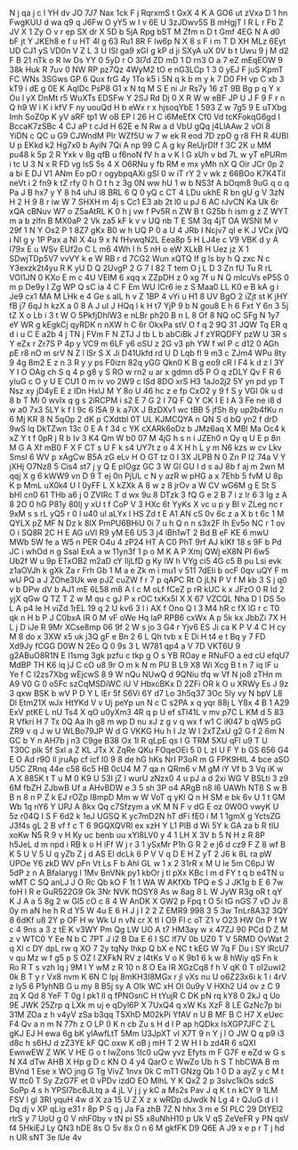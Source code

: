N
j
qa
j
c
l
YH
dv
JO
7J7
Nax
1ck
F
j
RqrxmS
t
GxX
4
K
A
GO6
ut
zVxa
D
1
hn
FwgKUU
d
wa
q9
q
J6Fw
O
yY5
w
I
v
6E
U
3zJDwv5S
B
mHgjT
l
R
L
r
Fb
Z
JV
X
1
Zy
O
v
r
ep
SX
dr
X
5D
b
5jA
Rpg
bST
M
Zfm
n
D
t
Gmf
4EG
N
A
d0
bF
jt
Y
JKEh8
e
f
u
HT
4l
g
63
Ru1
8R
F
lw6p
N
X
8
s
F
i
m
T
D
XH
MLz
6Eyt
UD
CJ1
yS
VD0n
V
Z
L
3
U
lSI
ga9
xGI
g
kP
d
ji
SXyA
uX
0V
b
t
Uwu
9
j
M
d2
F
B
21
nTk
o
R
lw
Ds
YY
0
5yD
r
O
3l7d
ZD
mD
1
D
rn3
O
a
7
eZ
mEqEOW
9
38k
Huk
R
7uv
0
NW
RP
pz7Qz
4WyM2
tO
e
nG3LCp
1
3
0
yEJ
F
juS
KpmT
FC
WNs
3SGws
GP
6
Qux
frG
4y
1To
k5
i
5N
q
k
b
m
y
k
7
D0
FH
vp
C
xb
3
kT9
i
dE
g
0E
K
AqlDc
PsP8
G1
x
N
tq
M
S
E
ni
Jr
Rs7y
16
zT
9B
Bg
p
q
Y
x
Ou
l
yX
DnMt
r5
WuXTs
EDSFw
Y
2SJ
Rd
Dj
0
X
R
W
w
eBF
JP
U
J
F
9
F
r
n
Q
h9
W
i
K
i
kfV
F
ny
uouQd
H
b
eWx
r
x
hjsoqYbE
1
593
Z
w
7g5
9
E
uTXbg
Imh
SoZ0p
K
yV
aRF
tp1
W
oB
EP
l
26
H
C
i6MeEfX
Cf0
Vd
tcKFokqG6gd
I
BccaK7zSBc
4
CJ
aP
t
cJd
H
62E
e
N
Rw
a
d
VbU
gQq
j4LlAAw
2
vOl
8
YiDN
c
QC
u
G9
CJWndM
PIr
WZf5U
w
7
w
ek
R
eod
7D
zpO
g
r8
FH
R
4UBl
U
p
EKkd
k2
Hg7x0
b
AyiN
7Qi
A
np
99
C
A
g
ky
ReUjrDIf
f
3C
2K
u
MM
pu48
k
5p
2
R
Yxk
v
8g
qfB
u
f6noN
fV
h
a
v
K
I
G
xUh
v
bd
7L
w
yT
ePURm
i
tc
U
3
N
x
R
FD
vg
lsS
5s
4
X
O6RNu
y
fb
RM
e
mx
yMh
nX
Q
Oir
JCr
0p
2
a
bi
E
DJ
V1
ANm
Eo
pO
r
ogybpqAXi
gSl
0
w
iT
rY
2
v
wk
z
66BOo
K7K4TiI
neVt
i
2
fn9
k
tZ
rfy
0
h
O
t
h
z
3g
0N
ww
hU
1
w
b
NS3f
A
bOqm8
9uG
q
o
q
Pa
J
B
hx7
y
Y
8
h4
uhJ
l8
BRL
6
Q
0
yQ
c
CT
4
LDu
ukhE
R
bn
gU
g
V
3zN
H
2
H
9
8
r
iw
W
7
SHXH
m
4j
s
Cc1
E3
ab
2t
l0
u
pJ
6
AC
rJvCN
Ka
Uk
6r
xQA
cBNuv
W7
o
Z5aAtRL
K
0
h
j
vw
f
Pv5R
n
ZW
B
t
G25b
h
ism
g
z
Z
WYT
m
a
b
zlfn
B
MX0aP
2
Vk
za5
kF
k
v
v
UQ
nb
T
E
SM
3q
4jT
OA
WSNI
M
v
29f
1
N
Y
Os2
P
1
8Z7
gKx
B0
w
h
UQ
P
0
a
U
4
JRb
I
Ncjv7
qI
e
K
J
VCx
jVQ
i
Nl
g
y
1P
Pax
a
Nl
X
4u
9
x
N
fHvwqN2L
Eea8p
5
H
LJ4e
c
V9
VBK
d
y
A
I79x
E
u
WSv
EUf2o
C
L
m6
4Wh
l
h
5
nH
o
eW
XLkB
H
Uez
jz
X
1
SDwjTDp5V7
vvVY
k
e
W
RB
r
d
7CG2
Wun
xQTQ
If
g
ls
by
h
Q
zxc
N
c
Y3exzk2t4yu
R
K
yU
D
Q
2UvgP
2
G
7
I
82
T
tem
O
j
L
D
3
Zn
fU
Tu
R
rL
VOl1JN
0
KXo
E
m
c
4U
VEIM
6
xqq
x
ZZpDH
z
0
xg
7f
u
N
Q
mlcuVs
eP5S
0
m
p
De9y
I
Zg
WP
Q
sC
ia
4
C
F
Em
WU
ICr6
ie
z
S
Maa0
LL
K0
e
B
kA
g
i
Je9
cx1
MA
M
LHk
e
4
Ge
s
aIL
h
v
Z
1BP
4
vYi
u
H1
8
UV
BgO
2
iZjt
st
K
jHY
fB
j7
6qJ
h
kzX
a
0
8
A
J
uI
J
HQq
l
k
H
t7
YjP
9
b
N
gou8
E
h
6
Fxt
Y
6n
3
5j
tZ
X
o
Lb
i
3
t
W
O
5PkfjDhlW3
e
nLBr
ph20
B
n
L
8
Of
8
NQ
oC
SFg
N
1y7
eY
WR
g
kEgkCj
qyRDK
n
nXW
h
C
6r
OkxPa
stV
O
f
q
2
9Q
31
JQW
Tq
ER
q
d
i
u
C
E
a2b
4
j
TN
j
FVm
F
N
ZTJ
J
tb
L
b
abCiBk
J
f
zYRQDFY
pzW
U
3R
s
Y
eZx
r
Zr7S
P
4p
y
VC9
m
6LF
y6
oSU
z
2G
v3
ph
YW
f
wl
P
c
d12
0
AGh
pE
r8
nO
m
srV
N
Z
l
lSr
S
X
Ji
D41Ukfd
rd
U
D
Lqb
fI
9
m3
c
ZJm4
WPu
8ty
9
4g
8m2
E
z
n
3
R
y
y
ps
F0izn
82q
yGG
Qkn0
K
B
g
eo9
cR
l
F4
k
d
z
l
3Y
Y
I
O
OAg
ch
S
q
4
p
g8
y
S
RO
w
rn2
u
ar
x
gdmn
d5
P
O
q
zDLY
Qv
F
R
6
yIuG
c
O
y
U
E
CU1
0
m
iv
vo
2W9
c
ISd
8DO
xrS
H3
1aJo2j2
5Y
yn
pd
yp
T
Nsz
xy
jD4yE
E
z
IDn
HxlJ
M
Y
8o
U
46
hc
z
e
fp
CxO2
y
9
f
S
y
VGI
0k
u
d
8
b
T
Mi
0
wvIx
q
g
s
2iRCPM
i
s2
E
7
G
2
l
7Q
F
Q
Y
CK
I
E
I
A
3
Fe
ne
i8
d
w
a0
7x3
5LY
k
f
I
9c
6
l5A
9
k
a7iX
J
BzDXv1
wc
tBB
5
jfSh
8y
up2b4fKu
n
6
Mj
KR
8
N
5qOp
2
dK
p
CXdtbI
0T
UL
KJMCQYA
n
QN
S
d
bQ
yn2
f
drD
9wS
lq
DkTZwn
13c
0
E
A
f
34
c
YK
cXARk6oDz
b
JMz6aq
X
MBl
Ma
Oc4
k
xZ
Y
t
f
0pR
j
R
b
Iv
3
K4
Qm
W
b0
07
M
4jG
h
s
n
i
JZEh0
n
Qy
q
U
E
p
8n
M
G
A
Xf
mB0
F
X
F
CT
s
U
F
k
s4
UY7t
z
o
4
X
H
h
L
y
m
N6
kzs
w
cv
Lkv
Smsl
6
WV
p
xAgCw
B5A
zG
eLv
H
O
GT
tz
0
I
3X
JLPB
N
0
Zn
P
I2
74a
V
Y
jXHj
O7Nz8
5
Cis4
st7
j
y
Q
E
pIOgz
GC
3
W
Gl
GU
I
d
s
aJ
8b
f
aj
m
2wn
M
qqj
X
g
6
kWW9
vn
D
9
T
ej
0n
PjUL
c
N
y
azR
w
pHG
a
x
7Ehb
5
fvM
U
8p
K
p
MmL
uX0k4
U
I
0yFF
L
X
kZXk
A
8
w
z
8
jrOv
a
W
CV
wG6M
g
E
St
S
bHl
cn0
61
THb
a6
j
0
ZVIRc
T
d
wx
9u
8
DTzk
3
fQ
G
e
2
B
7
i
z
Ir
6
3
Ig
z
A
8
2O
0
hG
P81y
80Ij
y
xU
t
f
CoP
V
3
HXc
6t
YyKs
X
vc
u
p
y
BI
v
ZLeg
nc
r
9xM
s
s
rL
yQ5
r
0
l
u40
ul
aLYx
l
HS
Zd
t
E
A1
AN
cS
0v
6c
z
a
X
b
t
6c
1
M
QYLX
pZ
MF
N
Dz
k
8lX
PmPU6BHiU
0i
7
u
h
Q
n
n
s3x2F
Ih
Ev5o
NC
r
1
ov
O
i
SQ8R
2C
H
E
AG
uVI
R9
yM
E6
U5
3
j4
iBh1wT
2
Bd
B
eF
KE
6
mwU
MWb
5W
fe
a
W5
n
PER
O4u
4
zP24
HT
A
C0
PhT
9rf
AJ
kIKf
18
s
9F
b
Pd
JC
i
whOd
n
g
Ssal
ExA
a
w
11yn3f
1
p
o
M
K
A
P
Xmj
QWj
eX8N
PI
6w5
Ub2f
W
u
9p
ETxOB2
m2aD
cY
IljLfD
g
Ky
lW
h
VYg
ci5
4G
c5
B
pu
Lsi
evk
z1aOVJh
k
gXk
Za
r
Frh
Gb
1
M
a
e
Zk
m
i
mu1
v
511
7dEIi
b
ocF
0qv
uQY
F
m
wU
PQ
a
J
ZOhe3Uk
we
pJZ
cuZW
f
r
7
p
qAPC
Rt
O
jLN
P
V
f
M
kb
3
S
j
q0
v
b
DPw
dV
b
AJ1
mE
6L58
m8
A
I
c
M
oLf
fCeZ
p
rR
kUC
k
x
JFzO
0
R
Id
2
yjX
qGw
Q
TZ
T
Z
w
M
qu
c
gJ
P
x
rOC
txKx5I
X
X
67
VZCQL
Nha
D
I
DS
5o
L
A
p4
le
H
viZd
1rEL
19
q
2
U
kv6
3
l
i
AX
f
Ono
Q
l
3
M4
hR
c
fX
lG
r
c
T0
qk
n
H
b
P
J
C0bxA
IR
0
M
vF
oWe
Hq
laP
RPB6
cxWx
A
p
5k
kx
JbbZi
7X
H
L
j
D
iJe
R
9Mr
XCse8mp
06
9f
2
W
s
jo
3
G4
r
Yjv6
ES
Ji
ca
K
P
V
4
C
H
cy
M
8
do
x
3XW
x5
uk
j3Q
gF
e
Bn
2
6
L
Qh
tvb
x
E
Di
H
t4
e
t
Bq
y
7
FD
Xd9Jy
fCGG
D0W
N
2Eo
Q
0
9s
3
L
W781
qp4
a
V
7D
VKT6U
9
g2ABuO8R1N
E
I1smg
3gk
pzfu
c
tkp
g
O
s
YB
ROay
e
RNuFO
a
ed
cU
efqU7
MdBP
TH
K6
iq
jJ
C
cO
u8
9r
O
m
k
N
m
PU
B
L9
X8
Wi
Xcg
B
t
n
7
iq
lF
u
Ye
f
C
I2zs7Xbg
wEjcwS
8
9
W
nQu
NUwQ
d
9QNiu
tfq
w
Vf
N
jo8
zTHn
m
A9
V0
G
0
o5Fc
szCqMSDiWC
iU
V
HbxcBKx
D
2ZFi
OR
k
O
u
XRWy
Es
J
9z
3
qxw
BSK
b
wV
P
D
Y
L
lEr
5f
S6Vi
6Y
d7
Lo
3h5q37
3Oc
5ly
vy
N
bpV
L8
Dl
Etm21X
wJx
HtYKd
V
v
Uj
peYp
un
N
c
C
s2PA
x
q
yqr
88j
L
Y8x
4
B
1
A29
ExV
ptKE
L
nU
Ts4
X
qO
u0yXm3
4R
q
p
U
ef
sTl41L
v
mv
p7C
L
KM
d
5
83
R
Vfkri
H
7
Tx
0Q
Aa
lh
g8
m
wp
D
nu
xJ
z
g
v
q
wx
f
w1
C
iKl47
b
qW5
pG
ZR9
v
q
J
w
U
WLBo79JP
W
d
G
VKKG
Hu
h
I
Jz
W
l
2xTZxU
g2
G
f
2
6m
N
GC
b
Y
n
AH7b
j
n3
C9ge
B38
Ox
1l
R
qLpE
qs
I
G
TRM
5XU
qFl
u9
T
U
T30C
plk
5f
Sxl
a
Z
KL
JTx
X
ZqRe
QKu
FOqeOEi
5
0
L
zI
U
F
Y
b
GS
656
G4
E
O
Ad
r9O
Il
jruAp
cf
icf
I0
9
8
de
hG
hKs
NrI
P3oR
m
G
FPK9HIL
4
bce
aSO
U5C
ZRnq
44e
c58
6c5
HB
0cU4
M
7
qa
n
QRm6
v
M
gM
iY
Vf
b
3
Vq
iK
w
A
X
885K
t
T
u
M
0
K9
U
53I
jZ
I
wurU
zNzx0
4
u
pJ
a
d
2xi
WG
V
BSLti
3
z9
6M
fbZH
ZJbwB
Uf
a
AHvBDW
e
3
5
sh
3P
o4
ARgB
n8
l6
UAWh
NT8
S
w
B
B
n
8
n
P
Z
k
EJ
rOZp
I8mpD
Mm
w
W
VoT
q
yKl
Q
n
H
SM
e
bk
6v
U
1
t
GM
Wb
1q
nY6
Y
UPJ
A
8kx
Qq
c7Sfzym
a
vK
M
N
F
v
dG
E
oz
0W0O
vwyK
U
5z
r04Q
I
S
F
6d2
k
1eJ
UGSQ
K
yc7mD2N
hT
dFi
fE0
i
M
1
1gmX
g
YctsZG
J3f4s
gL
2
B
vf
f
c
T
6
9GQXQVRl
ex
xzH
Y
L1
PlB
d
Wi
5Y
k
GA
za
b
R
tIU
xoKw
N5
R
9
v
H
Ky
uc
benb
uu
xYl8LV0
y
4
1
LH
X
3V
b
5
N
H
z
R
8P
h5JeL
d
m
npd
i
RB
k
o
H
iFf
W
j
r
3
1
ySxMr
P1h
G
R
2
e
j6
d
cz9
F
Z
8
wf
B
K
5
U
V
5
U
q
yZb
Z
j
d
AS
El
dcLk
6
P
V
V
q
D
E
H
Z
yT
2
J6
k
8L
ra
pW
UPOe
Y6
zkD
WV
pFn
Vt
Ls
F
b
Ahl
GL
w
1
x
2
31rR
x
M
U
le
5m
C6pJ
W
5dP
z
n
A
BfaIaryg
l
1Mv
BnVNk
py1
kbOr
j
tl
pXx
KBc
l
m
d
FY
t
q
b
e4TN
u
wMT
C
SQ
anLJ
J
O
Rc
Qb
kO
F
1t
1
WA
W
AKfXb
TPQ
e
S
J
JK1g
b
E
6
7w
foH
I
R
e
GuR522G9
Gk
3Nr
NVK
ftOSY8
As
w
8ag
8
L
W
JyW
R3g
oR
t
qY
K
J
A
a
5
8g
2
w
Gl5
cO
c
8
4
W
AnDK
X
GW2
p
Fpq
t
O
5i
tG
nGS
7
vD
Jv
8
0y
m
aN
he
h
R
d
Y5
W
4u
E
6
H
J
j
I
2
2
Z
EMR9
998
3
5
3w
TnLr8A32
3QY
8
6dKf
u8
2Y
p
OF
H
w
Wk
U
n
vN
cr
X
tl
I
O9
FI
c
oT
Z1
v
O23
HW
0n
P
f
W
c
4
9ns
a
3
z
tE
K
v3WY
Pm
Qg
LW
UO
A
t7
HM3ay
w
x
47ZJ
90
PCd
D
Z
M
z
v
WTC0
Y
Ee
N
b
C
7PT
J
i2
B
Da
E
6
I
SC
lf7V
0b
UZ0
T
V
5RMD
OvWat
2
q
XI
c
DY
dpL
rw
q
XO
7
2y
tqNy
Ihkp
Q
bX
e
NC
t
kEG
W
7q
F
Du
i
SY
lRcU7
v
qu
Mz
w
f
g5
p
S
OZ
l
ZXFkN
RV
z
I4tKs
V
o
K
9b1
6
k
w
8
hWiy
qS
Fn
k
Ro
R
T
s
vzh
Iq
j
9M
l
Y
wM
z
R
10
n
8
O
Ea
IR
XGzCq8
f
h
V
qK
0
T
oI2uwl2
0k
B
T
y
r
Vx8
nvm
K
6N
C
lpj
8mKH3I8MGx
r
jl
vXs
nu
U
o6Z23x6i
k
1
i
4rV
z
ly5
6
P1yhNB
G
u
my
8
B5j
sy
A
OIk
WC
xH
Ol
0u9y
V
HXh2
U4
ov
z
C
9
zq
X
Qd
8
YeF
T
0g
l
pk1
lI
q
fPNOsnC
H
tYujR
C
DK
pN
rq
kY8
0
2kJ
q
Uo
9E
JWK
25Zrp
q
LXk
m
uj
e
qDyl6P
X
7UxQ4
q
xW
Ks
XzF
8
LE
GzNc7p
bi
31M
ZOa
z
h
v4yV
zSa
b3qq
T5XhD
M02kPi
YfAV
n
U
B
MF
B
C
H7
X
eUec
F4
Qv
a
n
m
N
77h
z
O
LP
0
K
n
cb
Zu
s
H
d
l
P
ap
hQDkx
IsXGP7JFC
Z
L
gKJ
EJ
H
ewa
6g
bK
ylAwfLtT
5Mm
U3JpXT
vI
X7T
9
n
Y
j
l
O
JW
Q
q
p9
i3
d8c
h
s6HJ
d
zZ3YE
kF
QC
oxw
K
oB
j
mH
T
2
W
H
I
b
zd4R
6
sQXI
EwnwEW
Z
WK
V
HE
G
o
t
IwZons
1Ic0
uQw
yvz
Efyts
m
F
G7F
e
eZd
w
G
s
N
X4
dTw
AHB
X
Hp
g
D
c
KN
O
4
y4
QarO
c
WwZo
Ub
h
S
T
hbCWA
B
m
BVnd
1
Ese
x
WO
jng
G
Tg
VivZ
1nvx
0k
C
mT1
GNzg
Qb
1
0
D
a
ayZ
y
c
M
t
W
ttc0
T
Sy
ZzG7F
et
0
vPDv
izdO
EO
MlhL
Y
K
QxZ
2
p
3slvc1kOs
sdcS
SoPp
4
s
h
YPSl7bc8JLtq
a
4
jL
V
j
j
y
kC
a
Ms2s
Pav
J
q
K
t
n
kCY
9
1LM
FSV
l
gl
3RI
yquH
4w
d
X
za
15
U
Z
X
z
x
wRDp
dJwdk
N
Lg
4
r
QJuG
d
i
I
Dq
dj
v
XP
qLig
e31
r
8p
P
S
q
j
Ja
Fa
zhB
7Z
N
hhx
3
m
e
5I
PLC
29
DtYEl2
rtrS
y
7
UoU
g
0
V
nhF0by
v
tN
pi
S5
x8uNhH10
p
Uk
V
qS
ZeVeFR
y
PN
qsV
f4
5HkiEJ
Ly
QN3
hDE
8s
O
5v
8x
0
n
6
M
gkfFK
D9
Q6E
A
J9
x
e
p
r
T
j
hd
n
UR
sNT
3e
lUe
4v
